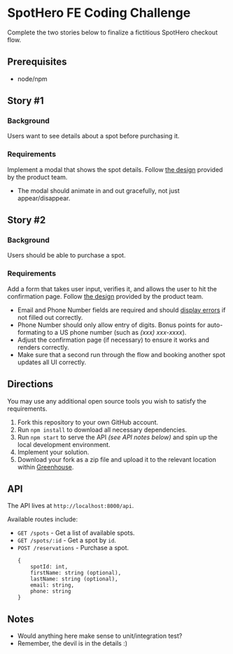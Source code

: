 # SpotHero FE Coding Challenge
Complete the two stories below to finalize a fictitious SpotHero checkout flow.

## Prerequisites
* node/npm

## Story #1
### Background
Users want to see details about a spot before purchasing it.

### Requirements
Implement a modal that shows the spot details. Follow [the design](./screens/search-modal.jpg) provided by the product team.
* The modal should animate in and out gracefully, not just appear/disappear.

## Story #2
### Background
Users should be able to purchase a spot.

### Requirements
Add a form that takes user input, verifies it, and allows the user to hit the confirmation page. Follow [the design](./screens/checkout.jpg) provided by the product team.
* Email and Phone Number fields are required and should [display errors](./screens/checkout-errors.jpg) if not filled out correctly.
* Phone Number should only allow entry of digits. Bonus points for auto-formating to a US phone number (such as *(xxx) xxx-xxxx*).
* Adjust the confirmation page (if necessary) to ensure it works and renders correctly.
* Make sure that a second run through the flow and booking another spot updates all UI correctly.

## Directions
You may use any additional open source tools you wish to satisfy the requirements.

1. Fork this repository to your own GitHub account.
1. Run `npm install` to download all necessary dependencies.
1. Run `npm start` to serve the API *(see API notes below)* and spin up the local development environment.
1. Implement your solution.
1. Download your fork as a zip file and upload it to the relevant location within [Greenhouse](http://greenhouse.io).

## API
The API lives at `http://localhost:8000/api`.

Available routes include:
* `GET /spots` - Get a list of available spots.
* `GET /spots/:id` - Get a spot by `id`.
* `POST /reservations` - Purchase a spot.
    ```
    {
        spotId: int,
        firstName: string (optional),
        lastName: string (optional),
        email: string,
        phone: string
    }
    ```

## Notes
* Would anything here make sense to unit/integration test?
* Remember, the devil is in the details :)
